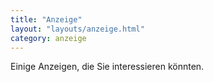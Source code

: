 ```yaml
---
title: "Anzeige"
layout: "layouts/anzeige.html"
category: anzeige
---
```


Einige Anzeigen, die Sie interessieren könnten.
